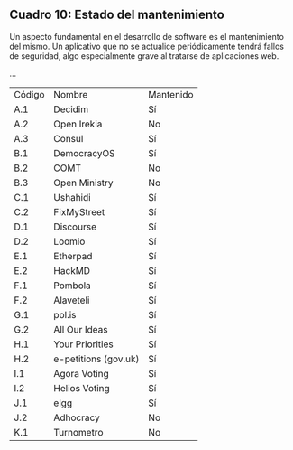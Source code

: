 ## Cuadro 10: Estado del mantenimiento

Un aspecto fundamental en el desarrollo de software es el mantenimiento del mismo. Un aplicativo que no se actualice periódicamente tendrá fallos de seguridad, algo especialmente grave al tratarse de aplicaciones web. 

...

<table>
  <tr>
    <td>Código</td>
    <td>Nombre</td>
    <td>Mantenido</td>
  </tr>
  <tr>
    <td>A.1</td>
    <td>Decidim</td>
    <td>Sí</td>
  </tr>
  <tr>
    <td>A.2</td>
    <td>Open Irekia</td>
    <td>No</td>
  </tr>
  <tr>
    <td>A.3</td>
    <td>Consul</td>
    <td>Sí</td>
  </tr>
  <tr>
    <td>B.1</td>
    <td>DemocracyOS</td>
    <td>Sí</td>
  </tr>
  <tr>
    <td>B.2</td>
    <td>COMT</td>
    <td>No</td>
  </tr>
  <tr>
    <td>B.3</td>
    <td>Open Ministry</td>
    <td>No</td>
  </tr>
  <tr>
    <td>C.1</td>
    <td>Ushahidi</td>
    <td>Sí</td>
  </tr>
  <tr>
    <td>C.2</td>
    <td>FixMyStreet</td>
    <td>Sí</td>
  </tr>
  <tr>
    <td>D.1</td>
    <td>Discourse</td>
    <td>Sí</td>
  </tr>
  <tr>
    <td>D.2</td>
    <td>Loomio</td>
    <td>Sí</td>
  </tr>
  <tr>
    <td>E.1</td>
    <td>Etherpad</td>
    <td>Sí</td>
  </tr>
  <tr>
    <td>E.2</td>
    <td>HackMD</td>
    <td>Sí</td>
  </tr>
  <tr>
    <td>F.1</td>
    <td>Pombola</td>
    <td>Sí</td>
  </tr>
  <tr>
    <td>F.2</td>
    <td>Alaveteli</td>
    <td>Sí</td>
  </tr>
  <tr>
    <td>G.1</td>
    <td>pol.is</td>
    <td>Sí</td>
  </tr>
  <tr>
    <td>G.2</td>
    <td>All Our Ideas</td>
    <td>Sí</td>
  </tr>
  <tr>
    <td>H.1</td>
    <td>Your Priorities</td>
    <td>Sí</td>
  </tr>
  <tr>
    <td>H.2</td>
    <td>e-petitions (gov.uk)</td>
    <td>Sí</td>
  </tr>
  <tr>
    <td>I.1</td>
    <td>Agora Voting</td>
    <td>Sí</td>
  </tr>
  <tr>
    <td>I.2</td>
    <td>Helios Voting</td>
    <td>Sí</td>
  </tr>
  <tr>
    <td>J.1</td>
    <td>elgg</td>
    <td>Sí</td>
  </tr>
  <tr>
    <td>J.2</td>
    <td>Adhocracy</td>
    <td>No</td>
  </tr>
  <tr>
    <td>K.1</td>
    <td>Turnometro</td>
    <td>No</td>
  </tr>
</table>

[^1]: https://insights.stackoverflow.com/survey/2017#most-popular-technologies

[^2]: https://github.com/blog/1964-open-source-license-usage-on-github-com 

[^3]: The FSF recommends that people consider using the GNU AGPL for any software which will commonly be run over a network. [https://www.fsf.org/news/agplv3-pr](https://www.fsf.org/news/agplv3-pr)



